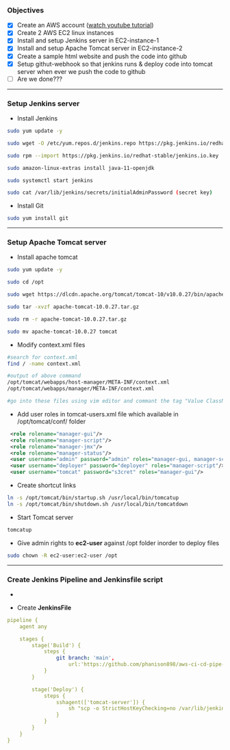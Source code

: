 ### Objectives

- [x] Create an AWS account ([watch youtube tutorial](https://www.youtube.com/watch?v=XhW17g73fvY "How to Create AWS Account Free in 5 Minutes"))
- [x] Create 2 AWS EC2 linux instances
- [x] Install and setup Jenkins server in EC2-instance-1
- [x] Install and setup Apache Tomcat server in EC2-instance-2
- [x] Create a sample html website and push the code into github
- [x] Setup githut-webhook so that jenkins runs & deploy code into tomcat server when ever we push the code to github
- [ ] Are we done???

---

### Setup Jenkins server

- Install Jenkins

```bash
sudo yum update -y

sudo wget -O /etc/yum.repos.d/jenkins.repo https://pkg.jenkins.io/redhat-stable/jenkins.repo

sudo rpm --import https://pkg.jenkins.io/redhat-stable/jenkins.io.key

sudo amazon-linux-extras install java-11-openjdk

sudo systemctl start jenkins

sudo cat /var/lib/jenkins/secrets/initialAdminPassword (secret key)
```

- Install Git

```bash
sudo yum install git

```

---

### Setup Apache Tomcat server

- Install apache tomcat

```bash
sudo yum update -y

sudo cd /opt

sudo wget https://dlcdn.apache.org/tomcat/tomcat-10/v10.0.27/bin/apache-tomcat-10.0.27.tar.gz

sudo tar -xvzf apache-tomcat-10.0.27.tar.gz

sudo rm -r apache-tomcat-10.0.27.tar.gz

sudo mv apache-tomcat-10.0.27 tomcat
```

- Modify context.xml files

```bash
#search for context.xml
find / -name context.xml

#output of above command
/opt/tomcat/webapps/host-manager/META-INF/context.xml
/opt/tomcat/webapps/manager/META-INF/context.xml

#go into these files using vim editor and commant the tag "Value ClassName"
```

- Add user roles in tomcat-users.xml file which available in /opt/tomcat/conf/ folder

```xml
 <role rolename="manager-gui"/>
 <role rolename="manager-script"/>
 <role rolename="manager-jmx"/>
 <role rolename="manager-status"/>
 <user username="admin" password="admin" roles="manager-gui, manager-script, manager-jmx, manager-status"/>
 <user username="deployer" password="deployer" roles="manager-script"/>
 <user username="tomcat" password="s3cret" roles="manager-gui"/>
```

- Create shortcut links

```bash
ln -s /opt/tomcat/bin/startup.sh /usr/local/bin/tomcatup
ln -s /opt/tomcat/bin/shutdown.sh /usr/local/bin/tomcatdown
```

- Start Tomcat server

```bash
tomcatup
```

- Give admin rights to **ec2-user** against /opt folder inorder to deploy files

```bash
sudo chown -R ec2-user:ec2-user /opt
```

---

### Create Jenkins Pipeline and Jenkinsfile script
- 

- Create **JenkinsFile**

```yml
pipeline {
    agent any

    stages {
        stage('Build') {
            steps {
                git branch: 'main',
                    url:'https://github.com/phanison898/aws-ci-cd-pipe-line.git'
            }
        }

        stage('Deploy') {
            steps {
                sshagent(['tomcat-server']) {
                    sh "scp -o StrictHostKeyChecking=no /var/lib/jenkins/workspace/sample-project/src/* ec2-user@34.205.69.92:/opt/tomcat/webapps/myapp/"
                }
            }
        }
    }
}

```
